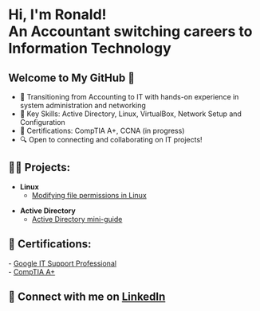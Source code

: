 <h1>Hi, I'm Ronald! 
<br/>
An Accountant switching careers to <strong>Information Technology</strong></h1>

## Welcome to My GitHub 👋
- 🚀 Transitioning from Accounting to IT with hands-on experience in system administration and networking
- 🧰 Key Skills: Active Directory, Linux, VirtualBox, Network Setup and Configuration
- 📜 Certifications: CompTIA A+, CCNA (in progress)
- 🔍 Open to connecting and collaborating on IT projects!

<h2>👨‍💻 Projects:</h2>

- <b>Linux</b>
  - [Modifying file permissions in Linux](https://github.com/ronald-lam/Linux)
<!-- - <b>SQL</b>
  - [Applying filters to SQL queries](https://github.com/ronald-lam/sql)
- <b>Python</b>
  - [Random Password Generator](https://github.com/ronald-lam/password-generator) -->
- <b>Active Directory</b>
  - [Active Directory mini-guide](https://github.com/ronald-lam/activedirectory)

<h2>🧾 Certifications:</h2>
<!-- 
- <b>[Cisco Packet Tracer](https://www.credly.com/badges/5b125bbb-7763-402b-9b94-f1b02ec344ad/public_url)</b>
- <b>[Google IT Support](https://coursera.org/share/6bfe9b79a3f07c11debd58997f5b82bf)</b>
- <b>[Microsoft Windows Defender](https://coursera.org/share/3b18ee9fddd0797483499139a2ecaab7)</b>
- <b>[Wireshark for Beginners: TCP IP Protocol Fundamentals](https://coursera.org/share/1b6619fe69629294043de1ca4cc0b086)</b>
- <b>[Wireshark for Beginners: Capture Packets](https://coursera.org/share/6e8b929f9dcb0e8dedf16d0aa73b7cfc)</b> 
-->
- <a href='https://www.credly.com/badges/d99708a3-e151-47a2-8596-dba25cc6c5f6/public_url'>Google IT Support Professional</a>
<br />
- <a href='https://www.credly.com/badges/b7b623ab-d128-49e0-bf81-93285d2381e6/public_url'>CompTIA A+</a>

<h2> 🤳 Connect with me on <a href="https://www.linkedin.com/in/ronaldmlam/">LinkedIn</a></h2>
